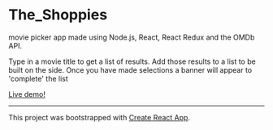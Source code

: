 # The_Shoppies
movie picker app made using Node.js, React, React Redux and the OMDb API.

Type in a movie title to get a list of results. Add those results to a list to be built on the side. Once you have made selections a banner will appear to 'complete' the list

<a href="https://whispering-springs-00287.herokuapp.com/" target="_blank" title="The Shoppies">Live demo!</a>

---
This project was bootstrapped with [Create React App](https://github.com/facebook/create-react-app).

